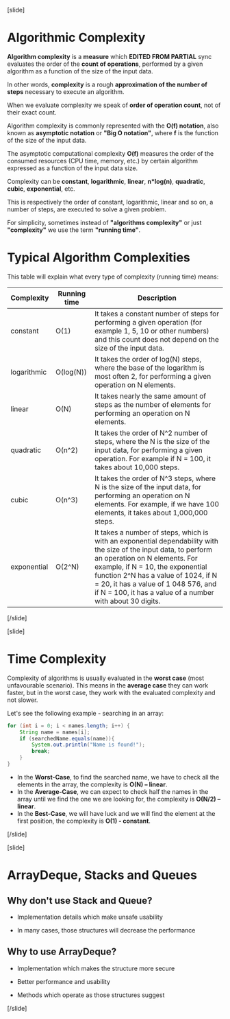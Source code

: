 [slide]
# Algorithmic Complexity

**Algorithm complexity** is a **measure** which **EDITED FROM PARTIAL** sync evaluates the order of the **count of operations**, performed by a given algorithm as a function of the size of the input data.

In other words, **complexity** is a rough **approximation of the number of steps** necessary to execute an algorithm.

When we evaluate complexity we speak of **order of operation count**, not of their exact count.

Algorithm complexity is commonly represented with the **O(f) notation**, also known as **asymptotic notation** or **"Big O notation"**, where **f** is the function of the size of the input data.

The asymptotic computational complexity **O(f)** measures the order of the consumed resources (CPU time, memory, etc.) by certain algorithm expressed as a function of the input data size.

Complexity can be **constant**, **logarithmic**, **linear**, **n*log(n)**, **quadratic**, **cubic**, **exponential**, etc.

This is respectively the order of constant, logarithmic, linear and so on, a number of steps, are executed to solve a given problem.

For simplicity, sometimes instead of **"algorithms complexity"** or just **"complexity"** we use the term **"running time"**.

# Typical Algorithm Complexities

This table will explain what every type of complexity (running time) means:

| **Complexity** | **Running time** | **Description** |
| --- | --- | --- |
|  constant   |    O(1)      | It takes a constant number of steps for performing a given operation (for example 1, 5, 10 or other numbers) and this count does not depend on the size of the input data. |
| logarithmic |  O(log(N))   | It takes the order of log(N) steps, where the base of the logarithm is most often 2, for performing a given operation on N elements. |
|   linear    |    O(N)      | It takes nearly the same amount of steps as the number of elements for performing an operation on N elements. |
|  quadratic  |    O(n^2)     | It takes the order of N^2 number of steps, where the N is the size of the input data, for performing a given operation.  For example if N = 100, it takes about 10,000 steps. |
|   cubic     |    O(n^3)     | It takes the order of N^3 steps, where N is the size of the input data, for performing an operation on N elements. For example, if we have 100 elements, it takes about 1,000,000 steps. |
|exponential|O(2^N)| It takes a number of steps, which is with an exponential dependability with the size of the input data, to perform an operation on N elements. For example, if N = 10, the exponential function 2^N has a value of 1024, if N = 20, it has a value of 1 048 576, and if N = 100, it has a value of a number with about 30 digits.|

[/slide]

[slide]

# Time Complexity

Complexity of algorithms is usually evaluated in the **worst case** (most unfavourable scenario). 
This means in the **average case** they can work faster, but in the worst case, they work with the evaluated complexity and not slower.

Let's see the following example - searching in an array:
```java
for (int i = 0; i < names.length; i++) {
    String name = names[i];
    if (searchedName.equals(name)){
        System.out.println("Name is found!");
        break;
    }
}
```
- In the **Worst-Case**, to find the searched name, we have to check all the elements in the array, the complexity is **O(N) – linear**.
- In the **Average-Case**, we can expect to check half the names in the array until we find the one we are looking for, the complexity is **O(N/2) – linear**.
- In the **Best-Case**, we will have luck and we will find the element at the first position, the complexity is **O(1) - constant**.

[/slide]


[slide]

# ArrayDeque, Stacks and Queues

## Why don't use Stack and Queue?

- Implementation details which make unsafe usability

- In many cases, those structures will decrease the performance


## Why to use ArrayDeque?

- Implementation which makes the structure more secure

- Better performance and usability

- Methods which operate as those structures suggest



[/slide]
